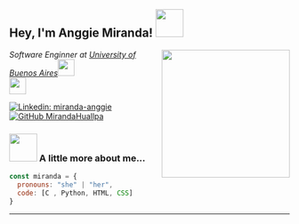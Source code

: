 <!--
**MirandaHuallpa/MirandaHuallpa** is a ✨ _special_ ✨ repository because its `README.md` (this file) appears on your GitHub profile.
-->
<h2> Hey, I'm Anggie Miranda! <img src="https://media.giphy.com/media/mGcNjsfWAjY5AEZNw6/giphy.gif" width="50"></h2>
<img align='right' src="https://media.giphy.com/media/ieyl9zmCjO4b4t6qoY/giphy.gif" width="230">
<p><em>Software Enginner at <a href="http://www.unb.br">University of Buenos Aires</a><img src="https://media.giphy.com/media/fYSnHlufseco8Fh93Z/giphy.gif" width="30"></br>
<img src="https://media.giphy.com/media/WUlplcMpOCEmTGBtBW/giphy.gif" width="30"> 
</em></p>

[![Linkedin: miranda-anggie](https://img.shields.io/badge/-thaianebraga-blue?style=flat-square&logo=Linkedin&logoColor=white&link=https://www.linkedin.com/in/miranda-anggie/)](https://www.linkedin.com/in/miranda-anggie/)
[![GitHub MirandaHuallpa](https://img.shields.io/github/followers/mirandahuallpa?label=follow&style=social)](https://github.com/MirandaHuallpa)


### <img src="https://media.giphy.com/media/VgCDAzcKvsR6OM0uWg/giphy.gif" width="50"> A little more about me...  

```javascript
const miranda = {
  pronouns: "she" | "her",
  code: [C , Python, HTML, CSS]
}
```

---

